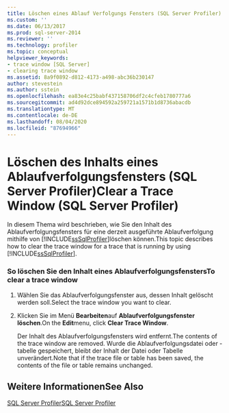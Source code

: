 ```yaml
---
title: Löschen eines Ablauf Verfolgungs Fensters (SQL Server Profiler) | Microsoft-Dokumentation
ms.custom: ''
ms.date: 06/13/2017
ms.prod: sql-server-2014
ms.reviewer: ''
ms.technology: profiler
ms.topic: conceptual
helpviewer_keywords:
- trace window [SQL Server]
- clearing trace window
ms.assetid: 8a9f0892-d812-4173-a498-abc36b230147
author: stevestein
ms.author: sstein
ms.openlocfilehash: ea83e4c25babf437158706df2c4cfeb1780777a6
ms.sourcegitcommit: ad4d92dce894592a259721a1571b1d8736abacdb
ms.translationtype: MT
ms.contentlocale: de-DE
ms.lasthandoff: 08/04/2020
ms.locfileid: "87694966"
---
```

# <a name="clear-a-trace-window-sql-server-profiler"></a><span data-ttu-id="3fcc1-102">Löschen des Inhalts eines Ablaufverfolgungsfensters (SQL Server Profiler)</span><span class="sxs-lookup"><span data-stu-id="3fcc1-102">Clear a Trace Window (SQL Server Profiler)</span></span>
  <span data-ttu-id="3fcc1-103">In diesem Thema wird beschrieben, wie Sie den Inhalt des Ablaufverfolgungsfensters für eine derzeit ausgeführte Ablaufverfolgung mithilfe von [!INCLUDE[ssSqlProfiler](../../includes/sssqlprofiler-md.md)]löschen können.</span><span class="sxs-lookup"><span data-stu-id="3fcc1-103">This topic describes how to clear the trace window for a trace that is running by using [!INCLUDE[ssSqlProfiler](../../includes/sssqlprofiler-md.md)].</span></span>  
  
### <a name="to-clear-a-trace-window"></a><span data-ttu-id="3fcc1-104">So löschen Sie den Inhalt eines Ablaufverfolgungsfensters</span><span class="sxs-lookup"><span data-stu-id="3fcc1-104">To clear a trace window</span></span>  
  
1.  <span data-ttu-id="3fcc1-105">Wählen Sie das Ablaufverfolgungsfenster aus, dessen Inhalt gelöscht werden soll.</span><span class="sxs-lookup"><span data-stu-id="3fcc1-105">Select the trace window you want to clear.</span></span>  
  
2.  <span data-ttu-id="3fcc1-106">Klicken Sie im Menü **Bearbeiten**auf **Ablaufverfolgungsfenster löschen**.</span><span class="sxs-lookup"><span data-stu-id="3fcc1-106">On the **Edit**menu, click **Clear Trace Window**.</span></span>  
  
     <span data-ttu-id="3fcc1-107">Der Inhalt des Ablaufverfolgungsfensters wird entfernt.</span><span class="sxs-lookup"><span data-stu-id="3fcc1-107">The contents of the trace window are removed.</span></span> <span data-ttu-id="3fcc1-108">Wurde die Ablaufverfolgungsdatei oder -tabelle gespeichert, bleibt der Inhalt der Datei oder Tabelle unverändert.</span><span class="sxs-lookup"><span data-stu-id="3fcc1-108">Note that if the trace file or table has been saved, the contents of the file or table remains unchanged.</span></span>  
  
## <a name="see-also"></a><span data-ttu-id="3fcc1-109">Weitere Informationen</span><span class="sxs-lookup"><span data-stu-id="3fcc1-109">See Also</span></span>  
 [<span data-ttu-id="3fcc1-110">SQL Server Profiler</span><span class="sxs-lookup"><span data-stu-id="3fcc1-110">SQL Server Profiler</span></span>](sql-server-profiler.md)  
  
  
